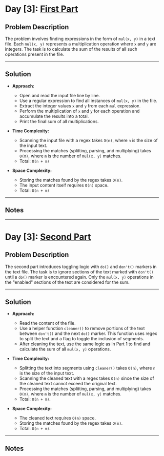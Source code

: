 # Day [3]: [First Part](https://adventofcode.com/2024/day/3)

## Problem Description
The problem involves finding expressions in the form of `mul(x, y)` in a text file. Each `mul(x, y)` represents a multiplication operation where `x` and `y` are integers. The task is to calculate the sum of the results of all such operations present in the file.

---

## Solution

- **Approach:** 
  - Open and read the input file line by line.
  - Use a regular expression to find all instances of `mul(x, y)` in the file.
  - Extract the integer values `x` and `y` from each `mul` expression.
  - Perform the multiplication of `x` and `y` for each operation and accumulate the results into a total.
  - Print the final sum of all multiplications.
  
- **Time Complexity:**  
  - Scanning the input file with a regex takes `O(n)`, where `n` is the size of the input text.
  - Processing the matches (splitting, parsing, and multiplying) takes `O(m)`, where `m` is the number of `mul(x, y)` matches.
  - Total: `O(n + m)`

- **Space Complexity:**  
  - Storing the matches found by the regex takes `O(m)`.
  - The input content itself requires `O(n)` space.
  - Total: `O(n + m)`

---

## Notes


---

# Day [3]: [Second Part](https://adventofcode.com/2024/day/3)

## Problem Description
The second part introduces toggling logic with `do()` and `don't()` markers in the text file. The task is to ignore sections of the text marked with `don't()` until a `do()` marker is encountered again. Only the `mul(x, y)` operations in the "enabled" sections of the text are considered for the sum.

---

## Solution

- **Approach:** 
  - Read the content of the file.
  - Use a helper function `cleaner()` to remove portions of the text between `don't()` and the next `do()` marker. This function uses regex to split the text and a flag to toggle the inclusion of segments.
  - After cleaning the text, use the same logic as in Part 1 to find and calculate the sum of all `mul(x, y)` operations.
  
- **Time Complexity:**  
  - Splitting the text into segments using `cleaner()` takes `O(n)`, where `n` is the size of the input text.
  - Scanning the cleaned text with a regex takes `O(n)` since the size of the cleaned text cannot exceed the original text.
  - Processing the matches (splitting, parsing, and multiplying) takes `O(m)`, where `m` is the number of `mul(x, y)` matches.
  - Total: `O(n + m)`.

- **Space Complexity:**  
  - The cleaned text requires `O(n)` space.
  - Storing the matches found by the regex takes `O(m)`.
  - Total: `O(n + m)`.

---

## Notes
